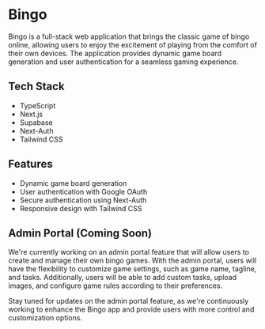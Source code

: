 # Bingo

Bingo is a full-stack web application that brings the classic game of bingo online, allowing users to enjoy the excitement of playing from the comfort of their own devices. The application provides dynamic game board generation and user authentication for a seamless gaming experience.

## Tech Stack

- TypeScript
- Next.js
- Supabase
- Next-Auth
- Tailwind CSS

## Features

- Dynamic game board generation
- User authentication with Google OAuth
- Secure authentication using Next-Auth
- Responsive design with Tailwind CSS

## Admin Portal (Coming Soon)

We're currently working on an admin portal feature that will allow users to create and manage their own bingo games. With the admin portal, users will have the flexibility to customize game settings, such as game name, tagline, and tasks. Additionally, users will be able to add custom tasks, upload images, and configure game rules according to their preferences.

Stay tuned for updates on the admin portal feature, as we're continuously working to enhance the Bingo app and provide users with more control and customization options.

